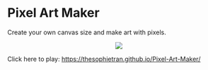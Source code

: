 # Pixel Art Maker
Create your own canvas size and make art with pixels.

<p align="center">
  <img src="./images/Screen%20Shot%202018-07-06%20at%205.02.33%20PM.png"> 
</p>

Click here to play: https://thesophietran.github.io/Pixel-Art-Maker/
